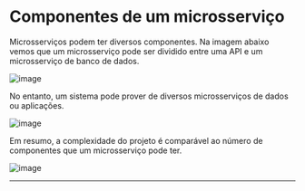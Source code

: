 # Componentes de um microsserviço

Microsserviços podem ter diversos componentes. Na imagem abaixo vemos que um microsserviço pode ser dividido entre uma API e um microsserviço de banco de dados.

![image](https://github.com/AndreCoutinhom/microservices_study/assets/91290799/d739104a-9ece-4a97-86c3-6dd9f3a2648a)

No entanto, um sistema pode prover de diversos microsserviços de dados ou aplicações.

![image](https://github.com/AndreCoutinhom/microservices_study/assets/91290799/a168962f-9918-4dce-be70-0412d3eafff1)

Em resumo, a complexidade do projeto é comparável ao número de componentes que um microsserviço pode ter.

![image](https://github.com/AndreCoutinhom/microservices_study/assets/91290799/a3874467-66a2-4c32-a533-af97d6a33e2e)

---
